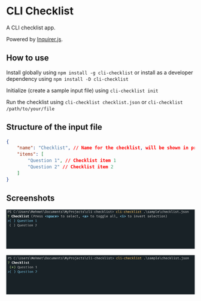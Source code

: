# CLI Checklist
A CLI checklist app.

Powered by [Inquirer.js](https://www.npmjs.com/package/inquirer).

 ## How to use

Install globally using `npm install -g cli-checklist` or install as a developer dependency using `npm install -D cli-checklist`

Initialize (create a sample input file) using `cli-checklist init`

Run the checklist using `cli-checklist checklist.json` or `cli-checklist /path/to/your/file`

## Structure of the input file

```json
{
    "name": "Checklist", // Name for the checklist, will be shown in prompt
    "items": [
        "Question 1", // Checklist item 1
        "Question 2" // Checklist item 2
    ]
}
```

## Screenshots

![](./images/checklist1.png?raw=true)

![](./images/checklist2.png?raw=true)